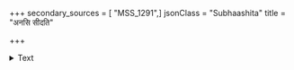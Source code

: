 +++
secondary_sources = [ "MSS_1291",]
jsonClass = "Subhaashita"
title = "अनसि सीदति"

+++

<details><summary>Text</summary>

अनसि सीदति सैकतवर्त्मनि प्रचुरभारभरक्षपितौक्षके।  
गुरुभरोद्धरणोद्धुरकंधरं स्मरति सारथिरेष धुरंधरम्॥
</details>
